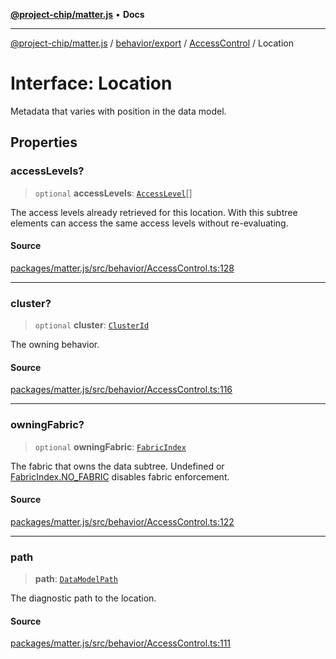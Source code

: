 [**@project-chip/matter.js**](../../../../../README.md) • **Docs**

***

[@project-chip/matter.js](../../../../../modules.md) / [behavior/export](../../../README.md) / [AccessControl](../README.md) / Location

# Interface: Location

Metadata that varies with position in the data model.

## Properties

### accessLevels?

> `optional` **accessLevels**: [`AccessLevel`](../../../../../cluster/export/enumerations/AccessLevel.md)[]

The access levels already retrieved for this location. With this subtree elements can access the same
access levels without re-evaluating.

#### Source

[packages/matter.js/src/behavior/AccessControl.ts:128](https://github.com/project-chip/matter.js/blob/7a8cbb56b87d4ccf34bec5a9a95ab40a1711324f/packages/matter.js/src/behavior/AccessControl.ts#L128)

***

### cluster?

> `optional` **cluster**: [`ClusterId`](../../../../../datatype/export/README.md#clusterid)

The owning behavior.

#### Source

[packages/matter.js/src/behavior/AccessControl.ts:116](https://github.com/project-chip/matter.js/blob/7a8cbb56b87d4ccf34bec5a9a95ab40a1711324f/packages/matter.js/src/behavior/AccessControl.ts#L116)

***

### owningFabric?

> `optional` **owningFabric**: [`FabricIndex`](../../../../../datatype/export/README.md#fabricindex)

The fabric that owns the data subtree.  Undefined or [FabricIndex.NO_FABRIC](../../../../../datatype/export/namespaces/FabricIndex/README.md#no_fabric) disables fabric
enforcement.

#### Source

[packages/matter.js/src/behavior/AccessControl.ts:122](https://github.com/project-chip/matter.js/blob/7a8cbb56b87d4ccf34bec5a9a95ab40a1711324f/packages/matter.js/src/behavior/AccessControl.ts#L122)

***

### path

> **path**: [`DataModelPath`](../../../../cluster/export/-internal-/interfaces/DataModelPath.md)

The diagnostic path to the location.

#### Source

[packages/matter.js/src/behavior/AccessControl.ts:111](https://github.com/project-chip/matter.js/blob/7a8cbb56b87d4ccf34bec5a9a95ab40a1711324f/packages/matter.js/src/behavior/AccessControl.ts#L111)
